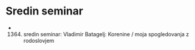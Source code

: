 # Sredin seminar

  - 1364. sredin seminar: Vladimir Batagelj: Korenine / moja spogledovanja z rodoslovjem
          
